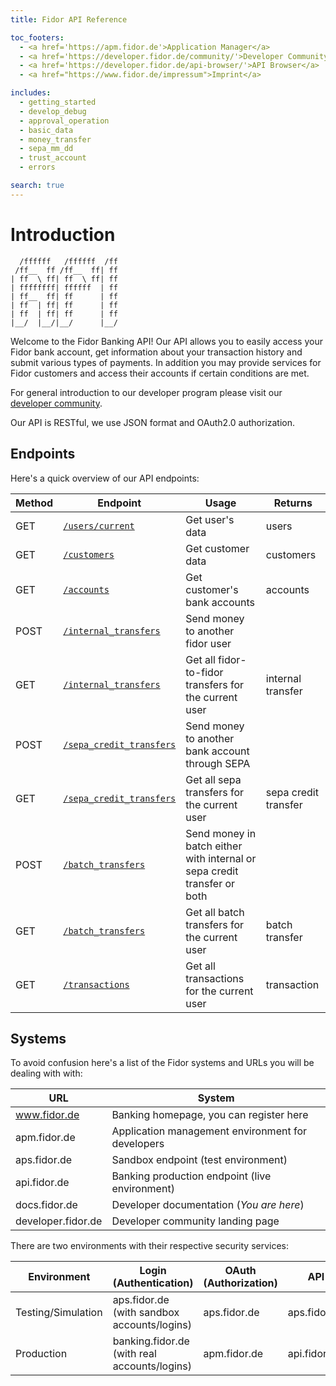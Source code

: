 ```yaml
---
title: Fidor API Reference

toc_footers:
  - <a href='https://apm.fidor.de'>Application Manager</a>
  - <a href='https://developer.fidor.de/community/'>Developer Community</a>
  - <a href='https://developer.fidor.de/api-browser/'>API Browser</a>
  - <a href="https://www.fidor.de/impressum">Imprint</a>

includes:
  - getting_started
  - develop_debug
  - approval_operation
  - basic_data
  - money_transfer
  - sepa_mm_dd
  - trust_account
  - errors

search: true
---
```


# Introduction
```
  /ffffff   /ffffff  /ff
 /ff__  ff /ff__  ff| ff
| ff  \ ff| ff  \ ff| ff
| ffffffff| ffffff  | ff
| ff__  ff| ff      | ff
| ff  | ff| ff      | ff
| ff  | ff| ff      | ff
|__/  |__/|__/      |__/
```
Welcome to the Fidor Banking API! Our API allows you to easily access your Fidor bank account, get information about your transaction history and submit various types of payments. In addition you may provide services for Fidor customers and access their accounts if certain conditions are met.

For general introduction to our developer program please visit our [developer community](https://developer.fidor.de/).

Our API is RESTful, we use JSON format and OAuth2.0 authorization.

## Endpoints
Here's a quick overview of our API endpoints:

Method | Endpoint | Usage | Returns
--------- | ----------- | --------- | -----------
GET | [`/users/current`](#users) | Get user's data | users
GET | [`/customers`](#customers) | Get customer data | customers
GET | [`/accounts`](#accounts) | Get customer's bank accounts | accounts
POST | [`/internal_transfers`](#internal-transfer---fidor-to-fidor) | Send money to another fidor user |
GET | [`/internal_transfers`](#internal-transfer---fidor-to-fidor) | Get all fidor-to-fidor transfers for the current user | internal transfer
POST | [`/sepa_credit_transfers`](#sepa-credit-transfer) | Send money to another bank account through SEPA |
GET | [`/sepa_credit_transfers`](#sepa-credit-transfer) | Get all sepa transfers for the current user | sepa credit  transfer
POST | [`/batch_transfers`](#batch-transfer) | Send money in batch either with internal or sepa credit transfer or both |
GET | [`/batch_transfers`](#batch-transfer) | Get all batch transfers for the current user | batch transfer
GET | [`/transactions`](#transactions) | Get all transactions for the current user | transaction


## Systems
To avoid confusion here's a list of the Fidor systems and URLs you will be dealing with with:

URL | System
----- | -----
www.fidor.de | Banking homepage, you can register here
apm.fidor.de | Application management environment for developers
aps.fidor.de | Sandbox endpoint (test environment)
api.fidor.de | Banking production  endpoint (live environment)
docs.fidor.de | Developer documentation (*You are here*)
developer.fidor.de | Developer community landing page

There are two environments with their respective security services:

Environment | Login (Authentication) | OAuth (Authorization) | API
----- | ----- | ----- | -----
Testing/Simulation | aps.fidor.de (with sandbox accounts/logins)| aps.fidor.de | aps.fidor.de
Production | banking.fidor.de (with real accounts/logins) | apm.fidor.de | api.fidor.de
